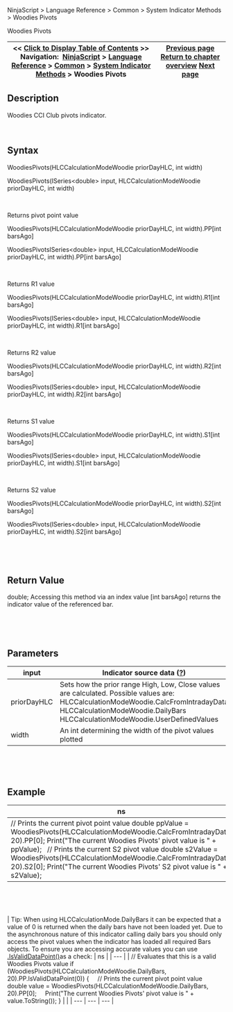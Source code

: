 ﻿


NinjaScript \> Language Reference \> Common \> System Indicator Methods \> Woodies Pivots






















Woodies Pivots







| \<\< [Click to Display Table of Contents](woodies_pivots.md) \>\> **Navigation:**     [NinjaScript](ninjascript-1.md) \> [Language Reference](language_reference_wip-1.md) \> [Common](common-1.md) \> [System Indicator Methods](indicators-1.md) \> Woodies Pivots | [Previous page](woodies_cci-1.md) [Return to chapter overview](indicators-1.md) [Next page](zigzag-1.md) |
| --- | --- |











## Description


Woodies CCI Club pivots indicator.


 


## Syntax


WoodiesPivots(HLCCalculationModeWoodie priorDayHLC, int width)  

WoodiesPivots(ISeries\<double\> input, HLCCalculationModeWoodie priorDayHLC, int width)  

   

Returns pivot point value  

WoodiesPivots(HLCCalculationModeWoodie priorDayHLC, int width).PP\[int barsAgo]  

WoodiesPivotsISeries\<double\> input, HLCCalculationModeWoodie priorDayHLC, int width).PP\[int barsAgo]  

   

Returns R1 value  

WoodiesPivots(HLCCalculationModeWoodie priorDayHLC, int width).R1\[int barsAgo]  

WoodiesPivots(ISeries\<double\> input, HLCCalculationModeWoodie priorDayHLC, int width).R1\[int barsAgo]  

   

Returns R2 value  

WoodiesPivots(HLCCalculationModeWoodie priorDayHLC, int width).R2\[int barsAgo]  

WoodiesPivots(ISeries\<double\> input, HLCCalculationModeWoodie priorDayHLC, int width).R2\[int barsAgo]  

   

Returns S1 value  

WoodiesPivots(HLCCalculationModeWoodie priorDayHLC, int width).S1\[int barsAgo]  

WoodiesPivots(ISeries\<double\> input, HLCCalculationModeWoodie priorDayHLC, int width).S1\[int barsAgo]  

   

Returns S2 value  

WoodiesPivots(HLCCalculationModeWoodie priorDayHLC, int width).S2\[int barsAgo]  

WoodiesPivots(ISeries\<double\> input, HLCCalculationModeWoodie priorDayHLC, int width).S2\[int barsAgo]


 


 


## Return Value


double; Accessing this method via an index value \[int barsAgo] returns the indicator value of the referenced bar.


 


 


## Parameters




| input | Indicator source data ([?](valid_input_data_for_indicator-1.md)) |
| --- | --- |
| priorDayHLC | Sets how the prior range High, Low, Close values are calculated. Possible values are:   HLCCalculationModeWoodie.CalcFromIntradayData HLCCalculationModeWoodie.DailyBars HLCCalculationModeWoodie.UserDefinedValues |
| width | An int determining the width of the pivot values plotted |



 


 


## Example




| ns |
| --- |
| // Prints the current pivot point value double ppValue \= WoodiesPivots(HLCCalculationModeWoodie.CalcFromIntradayData, 20).PP\[0]; Print("The current Woodies Pivots' pivot value is " \+ ppValue);   // Prints the current S2 pivot value double s2Value \= WoodiesPivots(HLCCalculationModeWoodie.CalcFromIntradayData, 20).S2\[0]; Print("The current Woodies Pivots' S2 pivot value is " \+ s2Value); |



 


 




| Tip: When using HLCCalculationMode.DailyBars it can be expected that a value of 0 is returned when the daily bars have not been loaded yet. Due to the asynchronous nature of this indicator calling daily bars you should only access the pivot values when the indicator has loaded all required Bars objects. To ensure you are accessing accurate values you can use [.IsValidDataPoint()](isvaliddatapoint-1.md)as a check:   | ns | | --- | | // Evaluates that this is a valid Woodies Pivots value if (WoodiesPivots(HLCCalculationModeWoodie.DailyBars, 20).PP.IsValidDataPoint(0)) {      // Prints the current pivot point value      double value \= WoodiesPivots(HLCCalculationModeWoodie.DailyBars, 20).PP\[0];      Print("The current Woodies Pivots' pivot value is " \+ value.ToString()); } | |
| --- | --- | --- |



 








